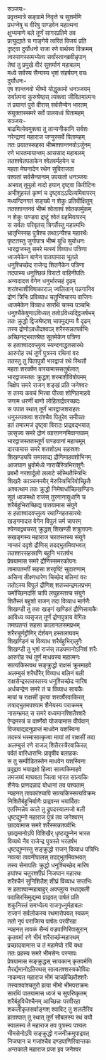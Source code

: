 सञ्जयः-  
प्रवृत्तमात्रे सङ्ग्रामे निवृत्ते च सुशर्मणि  
प्रभग्नेषु च वीरेषु पाण्डवेन महात्मना  
क्षुभ्यमाणे बले तूर्णं सागरप्रतिमे तव  
प्रत्युद्याते च गाङ्गेये त्वरितं विजयं प्रति  
दृष्ट्वा दुर्योधनो राजा रणे पार्थस्य विक्रमम्  
त्वरमाणस्समभ्येत्य सर्वांस्तानब्रवीन्नृपान्  
तेषां तु प्रमुखे वीरं सुशर्माणं महाबलम्  
मध्ये सर्वस्य सैन्यस्य भृशं संहर्षयन् वचः  
दुर्योधनः-  
एष शान्तनवो भीष्मो योद्धुकामो धनञ्जयम्  
सर्वात्मना कुरुश्रेष्ठस् त्यक्त्वा जीवितमात्मनः  
तं प्रयान्तं पुरो वीरास् सर्वसैन्येन भारतम्  
संयुक्तास्समरे सर्वे पालयध्वं पितामहम्  
सञ्जयः-  
बाढमित्येवमुक्त्वा तु तान्यनीकानि सर्वशः  
नरेन्द्राणां महाराज जग्मुस्सर्वे पितामहम्  
ततः प्रयातस्सहसा भीष्मश्शान्तनवोऽर्जुनम्  
रणे भारतमायान्तम् आससाद महाबलम्  
ततश्श्वेतपताकेन श्वेतवर्महयेन च  
महता मेघनादेन रथेन सुविराजता  
पश्यतां सर्वसैन्यानाम् उपयातो धनञ्जयः  
अभवत् तुमुलो नादो हयान् दृष्ट्वा किरीटिनः  
अभीशुहस्तं कृष्णं च दृष्ट्वाऽऽदित्यमिवापरम्  
मध्यन्दिनगतं सङ्ख्ये न शेकुः प्रतिवीक्षितुम्  
ततश्शान्तनवं भीष्मं श्वेताश्वं श्वेतकार्मुकम्  
न शेकुः पाण्डवा द्रष्टुं श्वेतं ग्रहमिवापरम्  
स सर्वतः परिवृतस् त्रिगर्तैस्तु महात्मभिः  
भ्रातृभिस्सह पुत्रैश्च तथाऽन्यैश्च महारथैः  
पृष्टतस्तु जुगोपात्र भीष्मं युधि सुयोधनः  
भारद्वाजस्तु समरे मत्स्यं विव्याध पत्रिणा  
ध्वजमेकेन बाणेन पातयामास भूतले  
धनुश्चिच्छेद राजेन्द्र शितनैकेन पत्रिणा  
तदपास्य धनुश्छिन्नं विराटो वाहिनीपतिः  
अन्यदादत्त वेगेन धनुर्भारसहं दृढम्  
शरांश्चाशीविषाकाराञ् ज्वलितान् पन्नगानिव  
द्रोणं त्रिभिः प्रविव्याध चतुर्भिश्चास्य वाजिनः  
ध्वजमेकेन विव्याध सारथिं चास्य पञ्चभिः  
धनुश्चैकेषुणाऽविध्यत् ततोऽविध्यद्द्विजर्षभम्  
ततः क्रुद्धो द्विजश्रेष्टश् चापमुद्यम्य वै दृढम्  
तस्य द्रोणोऽवधीदश्वाञ् शरैस्सन्नतपर्वभिः  
अच्छिनद्भरतश्रेष्ठ सूतमेकेन पत्रिणा  
स हताश्वादवप्लुत्य स्यन्दनाद्धतसारथेः  
आरुरोह रथं तूर्णं पुत्रस्य रथिनां वरः  
ततस्तु तु पितापुत्रौ भारद्वाजं रथे स्थितौ  
महता शरवर्षेण वारयामाससतुर्बलात्  
भारद्वाजस्ततः क्रुद्धश् शरमाशीविषोपमम्  
चिक्षेप समरे राजन् शङ्खं प्रति जनेश्वरः  
स तस्य कवचं भित्त्वा पीत्त्वा शोणितमाहवे  
जगाम धरणीं बाणो लोहितार्द्रवरच्छदः  
स पपात रथात् तूर्णं भारद्वाजशराहतः  
धनुस्त्यक्त्वा शरांश्चैव पितुरेव समीपतः  
हतं तमात्मजं दृष्ट्वा विराटः प्राद्रवद्भयात्  
उत्सृज्य समरे द्रोणं व्यात्ताननमिवान्तकम्  
भारद्वाजस्ततस्तूर्णं पाण्डवानां महाचमूम्  
दारयामास समरे शतशोऽथ सहस्रशः  
शिखण्ड्यपि समासाद्य द्रौणिमाहवशोभिनम्  
आजघान भ्रुवोर्मध्ये नाराचैस्त्रिभिराशुगैः  
प्रबभौ नरशार्दूलो ललाटे संस्थितैस्त्रिभिः  
शिखरैः काञ्चनमयैर् मेरुस्त्रिभिरिवोच्छ्रितैः  
अश्वत्थाम ततः क्रुद्धो निमेषार्धाच्छिखण्डिनः  
सूतं ध्वजमथो राजंस् तुरगानायुधानि च  
शरैर्बहुभिराच्छिद्य पातयामास संयुगे  
स हताश्वादवप्लुत्य रथाग्निहतसारथेः  
खङ्गमादत्त वेगेन विपुलं चर्म चापरम्  
श्येनवद्व्यचरत् क्रुद्धश् शिखण्डी शत्रुतापनः  
सखङ्गस्य महाराज चरतस्तस्य संयुगे  
नान्तरं ददृशे द्रौणिस् तदद्भुतमिवाभवत्  
ततश्शरसहस्राणि बहूनि भरतर्षभ  
प्रेषयामास समरे द्रौणिस्समरकोपनः  
तामापतन्तीं सहसा शरवृष्टिं सुदारुणाम्  
असिना तीक्ष्णधारेण चिच्छेद बलिनां वरः  
ततोऽस्य विपुलं द्रौणिश् शतच्चन्द्रमलप्रभम्  
चर्माच्छिनदसिं चापि लघुहस्तश्च संयुगे  
शितैस्तं बहुशो राजन् तदा विव्याध मार्गणैः  
शिखण्डी तु ततः खङ्गं खण्डितं द्रौणिसायकैः  
आविध्य व्यसृजत् तूर्णं द्रोणपुत्राय वेगितः  
तमापतन्तं सहसा कालानलसमप्रभम्  
शरैरचूर्णद्द्रौणिर् र्दर्शयन् हस्तलाघवम्  
शिखण्डिनं च विव्याध शरैर्बहुभिरा्लुगैः  
शिखण्डी तु भृशं राजंस् तड्यमानोऽनिशं शरैः  
आरुरोह रथं तूर्णं माधवस्य महात्मनः  
सात्यकिस्त्वथ सङ्क्रुद्धो राक्षसं क्रूरमाहवे  
अलम्बुसं शरैर्घोरैर् विव्याध बलिनं बली  
राक्षसेन्द्रस्ततस्तस्य धनुश्चिच्छेद मारिष  
अर्धचन्द्रेण समरे तं च विव्याध सायकैः  
मायां च राक्षसीं कृत्वा शरवर्षैरवाकिरत्  
तत्राद्भुतमपश्याम शैनेयस्य पराक्रमम्  
नासम्भ्रमत् स समरे वध्यमानश्शितैश्शरैः  
ऐन्द्रमस्त्रं च वार्ष्णेयो योजयामास वीर्यवान्  
विजयाद्यदनुप्राप्तं माधवेन यशस्विना  
तदस्त्रं भस्मासात्कृत्वा मायां तां राक्षसीं तदा  
अलम्बुसं रणे राजञ् शितैरस्त्रैरवाकिरत्  
पर्वतं वारिधाराभिः प्रावृषीव बलाहकः  
स तु सम्पीडितस्तेन माधवेन यशस्विना  
प्रदुद्राव भयाद्रक्षो हित्वा सात्यकिमाहवे  
तमजय्यं माघवता जित्वा भारत सात्यकिः  
शैनेयः प्राणदन्नादं योधानां तव पश्यताम्  
न्यहनत् तावकांश्चापि सात्यकिस्सत्यविक्रमः  
निशितैर्बहुभिर्बाणैः प्राद्रवन्त भयार्दिताः  
एतस्मिन्नेव काले तु द्रुपदस्यात्मजो बली  
धृष्टद्युम्नो महाराज पुत्रं तव जनेश्वरम्  
छादयामास समरे शरैस्सन्नतपर्वभिः  
छाद्यमानोऽपि विशिखैर् धृष्टद्युम्नेन भारत  
विव्यथे नैव राजेन्द्र पुत्रस्ते भरतर्षभ  
धृष्टद्युम्नस्तु सङ्क्रुद्धो राजन् विव्याध पत्रिभिः  
नवत्या त्ववनीपालस् तदद्भुतमिवाभवत्  
तस्य सेनापतिः क्रुद्धो धनुश्चिच्छेद मारिष  
हयांश्च चतुरश्शीघ्रं निजघान महारथः  
शरैश्चैनं सुनिशितैश् शीघ्रं विव्याध सप्तभिः  
स हताश्वान्महाबाहुर् अवप्लुत्य रथाद्बली  
पदातिरसिमुद्यम्य प्राद्रवत् पार्षतं प्रति  
शकुनिस्तं समभ्येत्य राजगृध्नुर्महाबलः  
राजानं सर्वलोकस्य रथमारोपयत् स्वकम्  
ततो नृपं पराजित्य पार्षतः परवीरहा  
न्यहनत् तावकं सैन्यं वज्रपाणिरिवासुरान्  
कृतवर्मा रणे भीमं शरैरार्च्छन्महारथम्  
प्रच्छादयामास च तं महामेघो रविं यथा  
ततः प्रहस्य समरे भीमसेनः परन्तपः  
प्रेषयामास सङ्क्रुद्धस् सायकान् कृतवर्मणि  
तैरर्द्यमानोऽतिरथस् सात्वतश्शस्त्रकोविदः  
नाकम्पत महाराज भीमं चार्च्छच्छितैश्शरैः  
तस्याश्वांश्चतुरो हत्वा भीमो भीमपराक्रमः  
सारथिं पातयामास ध्वजं च सुपरिष्कृतम्  
शरैर्बहुविधैश्चैनम् आच्छिन्नः परवीरहा  
शकलीकृतसर्वाङ्गश् श्वाविट् तु शललैरिव  
हताश्वात् तु रथात् तूर्णं सौबलस्य रथं ययौ  
स्वालस्य ते महाराज तव पुत्रस्य पश्यतः  
भीमसेनोऽपि सङ्क्रुद्धो गजनीक्रमुपाद्रवत्  
निजघान च गजांश्चैव दण्डपाणिरिवान्तकः  
अन्तकाले महाराज प्रजा इव जनेश्वर  
